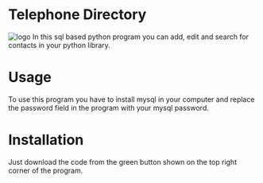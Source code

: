# Telephone Directory
![logo](https://i.ibb.co/JCk4XHJ/TELEPHONE-DIRECTORY.png)
In this sql based python program you can add, edit and search for contacts in your python library.
# Usage
To use this program you have to install mysql in your computer and replace the password field in the program with your mysql password.
# Installation
Just download the code from the green button shown on the top right corner of the program.
